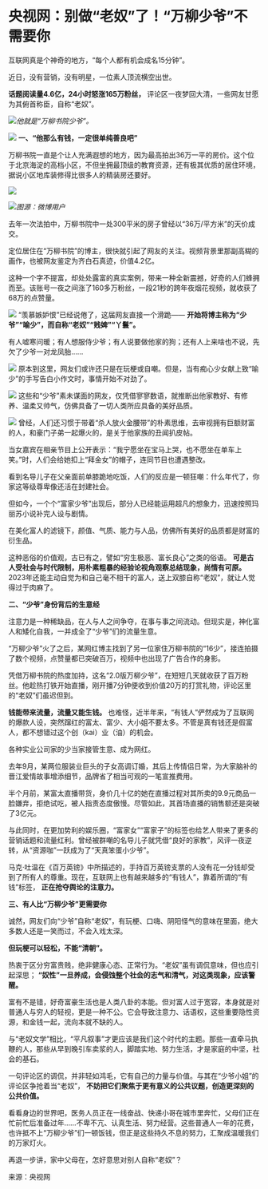 # 央视网：别做“老奴”了！“万柳少爷”不需要你

互联网真是个神奇的地方，“每个人都有机会成名15分钟”。

近日，没有营销，没有明星，一位素人顶流横空出世。

**话题阅读量4.6亿，24小时怒涨165万粉丝，** 评论区一夜梦回大清，一些网友甘愿为其俯首称臣，自称“老奴”。

![](https://inews.gtimg.com/newsapp_bt/0/15606424735/1000)_他就是“万柳书院少爷”。_

![](https://inews.gtimg.com/newsapp_bt/0/15606424737/1000)
**一、“他那么有钱，一定很单纯善良吧”**

万柳书院一直是个让人充满遐想的地方，因为最高拍出36万一平的房价。这个位于北京海淀的高档小区，不但坐拥最顶级的教育资源，还有极其优质的居住环境，据说小区地库装修得比很多人的精装房还要好。

![](https://inews.gtimg.com/newsapp_bt/0/15606424738/1000)

![](https://inews.gtimg.com/newsapp_bt/0/15606424743/1000)_图源：微博用户_

去年一次法拍中，万柳书院中一处300平米的房子曾经以“36万/平方米”的天价成交。

定位居住在“万柳书院”的博主，很快就引起了网友的关注。视频背景里那副高糊的画作，也被网友鉴定为齐白石真迹，价值4.2亿。

这种一个字不提富，却处处露富的真实案例，带来一种全新震撼，好奇的人们蜂拥而至。该账号一夜之间涨了160多万粉丝，一段21秒的跨年夜烟花视频，就收获了68万的点赞量。

![](https://inews.gtimg.com/newsapp_bt/0/15606424748/1000)
“羡慕嫉妒恨”已经说倦了，这届网友直接一个滑跪—— **开始将博主称为“少爷”“喻少”，而自称“老奴”“贱婢”“丫鬟”。**

有人嘘寒问暖；有人想服侍少爷；有人说要做他家的狗；还有人上来啥也不说，先欠了少爷一对龙凤胎……

![](https://inews.gtimg.com/newsapp_bt/0/15606424750/1000)
原本到这里，网友们或许还只是在玩梗或自嘲。但是，当有痴心少女献上致“喻少”的手写告白小作文时，事情开始不对劲了。

![](https://inews.gtimg.com/newsapp_bt/0/15606424753/1000)
这些和“少爷”素未谋面的网友，仅凭借寥寥数语，就推断出他家教好、有修养、温柔又帅气，仿佛具备了一切人类所应具备的美好品质。

![](https://inews.gtimg.com/newsapp_bt/0/15606424765/1000)
曾经，人们还习惯于带着“杀人放火金腰带”的朴素思维，去审视拥有巨额财富的人，和豪门子弟一起爆火的，是关于他家族的丑闻扒皮帖。

当女嘉宾在相亲节目上公开表示：“我宁愿坐在宝马上哭，也不愿坐在单车上笑。”时，人们会给她扣上“拜金女”的帽子，连同节目也遭遇整改。

看到名导儿子在父亲面前单膝跪地吃饭，人们的反应是一顿狂嘲：什么年代了，你家这等级尊卑像还活在封建社会。

但如今，一个个“富家少爷”出现后，部分人已经能运用超凡的想象力，迅速按照玛丽苏小说补完人设与剧情。

在美化富人的滤镜下，颜值、气质、能力与人品，仿佛所有美好的品质都是财富的衍生品。

这种恶俗的价值观，古已有之，譬如“穷生极恶、富长良心”之类的俗语。 **可是古人受社会与时代限制，用朴素粗暴的经验论视角观察总结现象，尚情有可原。**
2023年还能主动自觉为和自己毫不相干的富人，送上双膝自称“老奴”，就让人觉得过于肉麻了。

**二、“少爷”身份背后的生意经**

注意力是一种稀缺品，在人与人之间争夺，在事与事之间流动。但现实是，神化富人和矮化自我，一并成全了“少爷”们的流量生意。

“万柳少爷”火了之后，某网红博主找到了另一位家住万柳书院的“16少”，接连拍摄了数个视频，点赞量都已突破百万，视频中也出现了广告合作的身影。

凭借万柳书院的热度加持，这名“2.0版万柳少爷”，在短短几天就收获了百万粉丝。他趁热打铁开始直播，刚开播7分钟便收到价值20万的打赏礼物，评论区里的“老奴”们虽迟但到。

**钱能带来流量，流量又能生钱。**
也难怪，近半年来，“有钱人”俨然成为了互联网的爆款人设，突然蹿红的富太、富少、大小姐不要太多。不管是真有钱还是假富人，都不想错过这个创（kai）业（油）的机会。

各种实业公司家的少当家接管生意、成为网红。

去年9月，某两位服装业巨头的子女高调订婚，其后上传情侣日常，为大家脑补的晋江爱情故事增添细节，品牌省了相当可观的一笔宣推费用。

半个月前，某富太直播带货，身价几十亿的她在直播过程对其所卖的9.9元商品一脸嫌弃，拒绝试吃，被人指责态度傲慢。尽管如此，其首场直播的销售额还是突破了3亿元。

与此同时，在更加势利的娱乐圈，“富家女”“富家子”的标签也给艺人带来了更多的营销话题和流量红利。曾经被群嘲的名导儿子就凭借“良好的家教”，风评一夜逆转，从“资源咖”一跃成为了“天真笨蛋小少爷”。

马克·吐温在《百万英镑》中所描述的，手持百万英镑支票的人没有花一分钱却受到了所有人的尊重。现在，互联网上也有越来越多的“有钱人”，靠着所谓的“有钱”标签，
**正在抢夺舆论的注意力。**

**三、有人比“万柳少爷”更需要你**

诚然，网友们向“少爷”自称“老奴”，有玩梗、口嗨、阴阳怪气的意味在里面，绝大多数人还是一笑而过，不会入戏太深。

**但玩梗可以轻松，不能“清朝”。**

热衷于区分穷富贵贱，绝非健康心态、正常行为。“老奴”虽有调侃意味，但也应引起深思；
**“奴性”一旦养成，会侵蚀整个社会的志气和清气，对这类现象，应该警醒。**

富有不是错，好奇富豪生活也是人类八卦的本能。但对富人过于宽容，本身就是对普通人与穷人的轻视，更是一种不公。它会导致注意力、话语权，这些重要隐性资源，和金钱一起，流向本就不缺的人。

与“老奴文学”相比，“平凡叙事”才更应该是我们这个时代的主题。那些一直牵马执鞭的人，那些从早到晚引车卖浆的人，脚踏实地、努力生活，才是家庭的中坚，社会的基石。

一句评论区的调侃，并非轻如鸿毛，它有自己的力量与价值。与其在“少爷小姐”的评论区争抢着当“老奴”，
**不妨把它们聚焦于更有意义的公共议题，创造更深刻的公共价值。**

看看身边的世界吧，医务人员正在一线奋战、快递小哥在城市里奔忙，父母们正在忙前忙后准备过年……不卑不亢、认真生活、努力经营。这些普通人一年的花费，也许抵不上“万柳少爷”们一顿饭钱，但正是这些持久不息的努力，汇聚成温暖我们的万家灯火。

再退一步讲，家中父母在，怎好意思对别人自称“老奴”？

来源：央视网


